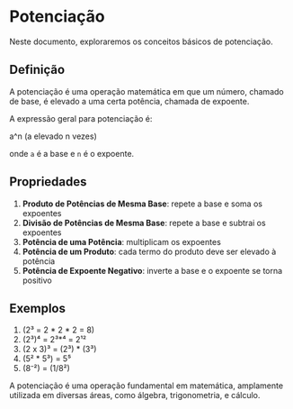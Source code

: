 # Potenciação

Neste documento, exploraremos os conceitos básicos de potenciação.

## Definição

A potenciação é uma operação matemática em que um número, chamado de base, é elevado a uma certa potência, chamada de expoente.

A expressão geral para potenciação é:

a^n (a elevado n vezes)

onde `a` é a base e `n` é o expoente.

## Propriedades

1. **Produto de Potências de Mesma Base**: repete a base e soma os expoentes
2. **Divisão de Potências de Mesma Base**: repete a base e subtrai os expoentes
3. **Potência de uma Potência**: multiplicam os expoentes
4. **Potência de um Produto**: cada termo do produto deve ser elevado à potência
5. **Potência de Expoente Negativo**: inverte a base e o expoente se torna positivo

## Exemplos

1. (2³ = 2 * 2 * 2 = 8)
2. (2³)⁴ = 2³*⁴ = 2¹²
3. (2 x 3)³ = (2³) * (3³)
4. (5² * 5³) = 5⁵
5. (8⁻²) = (1/8²)

A potenciação é uma operação fundamental em matemática, amplamente utilizada em diversas áreas, como álgebra, trigonometria, e cálculo.

